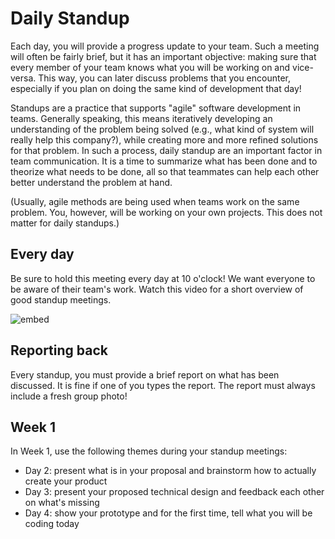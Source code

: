 # Daily Standup

Each day, you will provide a progress update to your team. Such a meeting will often be fairly brief, but it has an important objective: making sure that every member of your team knows what you will be working on and vice-versa. This way, you can later discuss problems that you encounter, especially if you plan on doing the same kind of development that day!

Standups are a practice that supports "agile" software development in teams. Generally speaking, this means iteratively developing an understanding of the problem being solved (e.g., what kind of system will really help this company?), while creating more and more refined solutions for that problem. In such a process, daily standup are an important factor in team communication. It is a time to summarize what has been done and to theorize what needs to be done, all so that teammates can help each other better understand the problem at hand.

(Usually, agile methods are being used when teams work on the same problem. You, however, will be working on your own projects. This does not matter for daily standups.)

## Every day

Be sure to hold this meeting every day at 10 o'clock! We want everyone to be aware of their team's work. Watch this video for a short overview of good standup meetings.

![embed](https://www.youtube.com/embed/42hFGMVszkQ?rel=0&amp;showinfo=0)

## Reporting back

Every standup, you must provide a brief report on what has been discussed. It is fine if one of you types the report. The report must always include a fresh group photo!

## Week 1

In Week 1, use the following themes during your standup meetings:

- Day 2: present what is in your proposal and brainstorm how to actually create your product
- Day 3: present your proposed technical design and feedback each other on what's missing
- Day 4: show your prototype and for the first time, tell what you will be coding today

